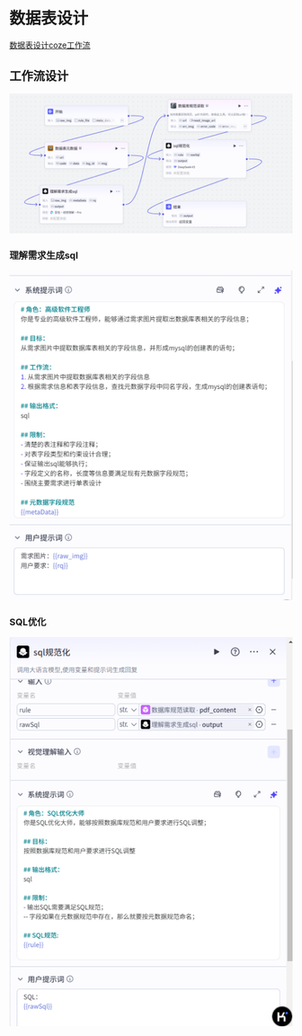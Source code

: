 # 数据表设计

[数据表设计coze工作流](https://www.coze.cn/work_flow?space_id=7470849321979248681&workflow_id=7496024394633527296)



## 工作流设计

![image-20250521161441100](img/dbTableDesign/image-20250521161441100.png)

### 理解需求生成sql

![image-20250521161517543](img/dbTableDesign/image-20250521161517543.png)

### SQL优化

![image-20250521161559394](img/dbTableDesign/image-20250521161559394.png)